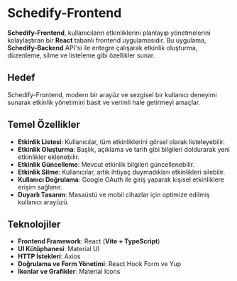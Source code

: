 # **Schedify-Frontend**

**Schedify-Frontend**, kullanıcıların etkinliklerini planlayıp yönetmelerini kolaylaştıran bir **React** tabanlı frontend uygulamasıdır. Bu uygulama, **Schedify-Backend** API'si ile entegre çalışarak etkinlik oluşturma, düzenleme, silme ve listeleme gibi özellikler sunar.

## **Hedef**

Schedify-Frontend, modern bir arayüz ve sezgisel bir kullanıcı deneyimi sunarak etkinlik yönetimini basit ve verimli hale getirmeyi amaçlar.

## **Temel Özellikler**

- **Etkinlik Listesi**: Kullanıcılar, tüm etkinliklerini görsel olarak listeleyebilir.
- **Etkinlik Oluşturma**: Başlık, açıklama ve tarih gibi bilgileri doldurarak yeni etkinlikler eklenebilir.
- **Etkinlik Güncelleme**: Mevcut etkinlik bilgileri güncellenebilir.
- **Etkinlik Silme**: Kullanıcılar, artık ihtiyaç duymadıkları etkinlikleri silebilir.
- **Kullanıcı Doğrulama**: Google OAuth ile giriş yaparak kişisel etkinliklere erişim sağlanır.
- **Duyarlı Tasarım**: Masaüstü ve mobil cihazlar için optimize edilmiş kullanıcı arayüzü.

## **Teknolojiler**

- **Frontend Framework**: React (**Vite + TypeScript**)
- **UI Kütüphanesi**: Material UI
- **HTTP İstekleri**: Axios
- **Doğrulama ve Form Yönetimi**: React Hook Form ve Yup
- **İkonlar ve Grafikler**: Material Icons